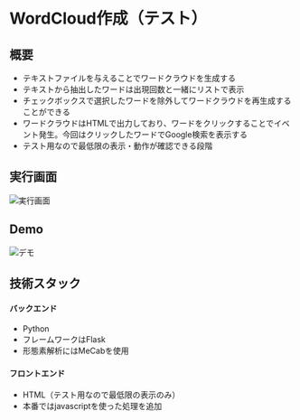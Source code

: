 # WordCloud作成（テスト）
## 概要
* テキストファイルを与えることでワードクラウドを生成する
* テキストから抽出したワードは出現回数と一緒にリストで表示
* チェックボックスで選択したワードを除外してワードクラウドを再生成することができる
* ワードクラウドはHTMLで出力しており、ワードをクリックすることでイベント発生。今回はクリックしたワードでGoogle検索を表示する
* テスト用なので最低限の表示・動作が確認できる段階
  
## 実行画面
![実行画面](https://github.com/user-attachments/assets/e3f4d4f2-ffab-48da-a349-13d197befe0d)

## Demo
![デモ](https://github.com/user-attachments/assets/46b33579-7b94-4869-b254-a6942c22abe5)

## 技術スタック
#### バックエンド
* Python
* フレームワークはFlask
* 形態素解析にはMeCabを使用
#### フロントエンド
* HTML（テスト用なので最低限の表示のみ）
* 本番ではjavascriptを使った処理を追加
